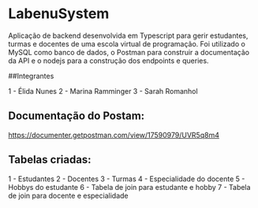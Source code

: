 # LabenuSystem

Aplicação de backend desenvolvida em Typescript para gerir estudantes, turmas e docentes de uma escola virtual de programação.
Foi utilizado o MySQL como banco de dados, o Postman para construir a documentação da API e o nodejs para a construção dos endpoints e queries.


##Integrantes

1 - Élida Nunes
2 - Marina Ramminger
3 - Sarah Romanhol


## Documentação do Postam:

https://documenter.getpostman.com/view/17590979/UVR5q8m4


## Tabelas criadas:

1 - Estudantes
2 - Docentes
3 - Turmas
4 - Especialidade do docente
5 - Hobbys do estudante
6 - Tabela de join para estudante e hobby
7 - Tabela de join para docente e especialidade


